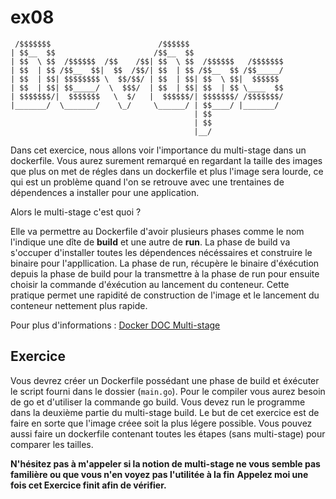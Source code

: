 # ex08

```
 /$$$$$$$                        /$$$$$$
| $$__  $$                      /$$__  $$
| $$  \ $$  /$$$$$$  /$$    /$$| $$  \ $$  /$$$$$$   /$$$$$$$
| $$  | $$ /$$__  $$|  $$  /$$/| $$  | $$ /$$__  $$ /$$_____/
| $$  | $$| $$$$$$$$ \  $$/$$/ | $$  | $$| $$  \ $$|  $$$$$$
| $$  | $$| $$_____/  \  $$$/  | $$  | $$| $$  | $$ \____  $$
| $$$$$$$/|  $$$$$$$   \  $/   |  $$$$$$/| $$$$$$$/ /$$$$$$$/
|_______/  \_______/    \_/     \______/ | $$____/ |_______/
                                         | $$
                                         | $$
                                         |__/
```


Dans cet exercice, nous allons voir l'importance du multi-stage dans un dockerfile. Vous aurez surement remarqué en regardant la taille des images que plus on met de régles dans un dockerfile et plus l'image sera lourde, ce qui est un problème quand l'on se retrouve avec une trentaines de dépendences a installer pour une application.

Alors le multi-stage c'est quoi ?

Elle va permettre au Dockerfile d'avoir plusieurs phases comme le nom l'indique une dîte de **build** et une autre de **run**.
La phase de build va s'occuper d'installer toutes les dépendences nécéssaires et construire le binaire pour l'appllication.
La phase de run, récupère le binaire d'éxécution depuis la phase de build pour la transmettre à la phase de run pour ensuite choisir la commande d'éxécution au lancement du conteneur. Cette pratique permet une rapidité de construction de l'image et le lancement du conteneur nettement plus rapide.

Pour plus d'informations : [Docker DOC Multi-stage](https://docs.docker.com/develop/develop-images/multistage-build/)

## Exercice
Vous devrez créer un Dockerfile possédant une phase de build et éxécuter le script fourni dans le dossier (`main.go`).
Pour le compiler vous aurez besoin de go et d'utiliser la commande go build.
Vous devez run le programme dans la deuxième partie du multi-stage build.
Le but de cet exercice est de faire en sorte que l'image créee soit la plus légere possible.
Vous pouvez aussi faire un dockerfile contenant toutes les étapes (sans multi-stage) pour comparer les tailles.


**N'hésitez pas à m'appeler si la notion de multi-stage ne vous semble pas familière ou que vous n'en voyez pas l'utilitée à la fin**
**Appelez moi une fois cet Exercice finit afin de vérifier.**
